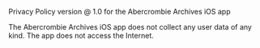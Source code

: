 Privacy Policy version @ 1.0 for the Abercrombie Archives iOS app

The Abercrombie Archives iOS app does not collect any user data of any kind. The app does not access the Internet.
